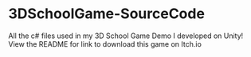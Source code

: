 # 3DSchoolGame-SourceCode
All the c# files used in my 3D School Game Demo I developed on Unity! View the README for link to download this game on Itch.io
